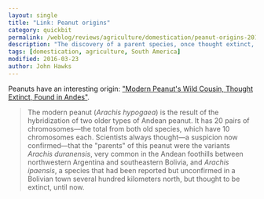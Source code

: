 ```yaml
---
layout: single
title: "Link: Peanut origins"
category: quickbit
permalink: /weblog/reviews/agriculture/domestication/peanut-origins-2016.html
description: "The discovery of a parent species, once thought extinct, helps identify some of the mechanisms of domestication in this South American native."
tags: [domestication, agriculture, South America]
modified: 2016-03-23
author: John Hawks
---
```


Peanuts have an interesting origin: <a href="http://www.scientificamerican.com/article/modern-peanut-s-wild-cousin-thought-extinct-found-in-andes/">"Modern Peanut's Wild Cousin, Thought Extinct, Found in Andes"</a>. 

<blockquote>The modern peanut (<em>Arachis hypogaea</em>) is the result of the hybridization of two older types of Andean peanut. It has 20 pairs of chromosomes—the total from both old species, which have 10 chromosomes each. Scientists always thought—a suspicion now confirmed—that the "parents" of this peanut were the variants <em>Arachis duranensis</em>, very common in the Andean foothills between northwestern Argentina and southeastern Bolivia, and <em>Arachis ipaensis</em>, a species that had been reported but unconfirmed in a Bolivian town several hundred kilometers north, but thought to be extinct, until now.</blockquote>

